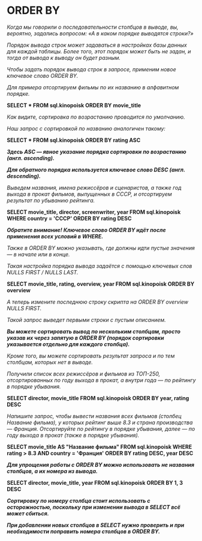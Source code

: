 # ORDER BY
*Когда мы говорили о последовательности столбцов в выводе, вы, вероятно, задались вопросом: «А в каком порядке выводятся строки?»*

*Порядок вывода строк может задаваться в настройках базы данных для каждой таблицы. Более того, этот порядок может быть не задан, и тогда от вывода к выводу он будет разным.*

*Чтобы задать порядок вывода строк в запросе, применим новое ключевое слово ORDER BY.*

*Для примера отсортируем фильмы по их названию в алфавитном порядке.*

**SELECT *
FROM sql.kinopoisk
ORDER BY movie_title**

*Как видите, сортировка по возрастанию проводится по умолчанию.*

*Наш запрос с сортировкой по названию аналогичен такому:*

**SELECT *
FROM sql.kinopoisk
ORDER BY rating ASC**

***Здесь ASC — явное указание порядка сортировки по возрастанию (англ. ascending).***

***Для обратного порядка используется ключевое слово DESC (англ. descending).***

*Выведем названия, имена режиссёров и сценаристов, а также год выхода в прокат фильмов, выпущенных в СССР, и отсортируем результат по убыванию рейтинга.*

**SELECT
    movie_title,
    director,
    screenwriter,
    year
FROM sql.kinopoisk
WHERE country = 'СССР'
ORDER BY rating DESC**

***Обратите внимание! Ключевое слово ORDER BY идёт после применения всех условий в WHERE.***

*Также в ORDER BY можно указывать, где должны идти пустые значения — в начале или в конце.*

*Такая настройка порядка вывода задаётся с помощью ключевых слов NULLS FIRST / NULLS LAST.*

**SELECT
    movie_title,
    rating,
    overview,
    year
FROM sql.kinopoisk
ORDER BY overview**

*А теперь измените последнюю строку скрипта на ORDER BY overview NULLS FIRST.*

*Такой запрос выведет первыми строки с пустым описанием.*

***Вы можете сортировать вывод по нескольким столбцам, просто указав их через запятую в ORDER BY (порядок сортировки указывается отдельно для каждого столбца).***

*Кроме того, вы можете сортировать результат запроса и по тем столбцам, которых нет в выводе.*

*Получили список всех режиссёров и фильмов из ТОП-250, отсортированных по году выхода в прокат, а внутри года — по рейтингу в порядке убывания.*

**SELECT
    director,
    movie_title
FROM sql.kinopoisk
ORDER BY year, rating DESC**


*Напишите запрос, чтобы вывести названия всех фильмов (столбец Название фильма), у которых рейтинг выше 8.3 и страна производства — Франция. Отсортируйте по рейтингу в порядке убывания, далее — по году выхода в прокат (также в порядке убывания).*

**SELECT
    movie_title AS "Название фильма"
FROM sql.kinopoisk
WHERE rating > 8.3
    AND country = 'Франция'
ORDER BY rating DESC, year DESC**

***Для упрощения работы с ORDER BY можно использовать не названия столбцов, а их номера из вывода.***

**SELECT
    director,
    movie_title,
    year
FROM sql.kinopoisk
ORDER BY 1, 3 DESC**

***Сортировку по номеру столбца стоит использовать с осторожностью, поскольку при изменении вывода в SELECT всё может сбиться.***

***При добавлении новых столбцов в SELECT нужно проверить и при необходимости поправить номера столбцов в ORDER BY.***

